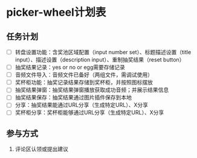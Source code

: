 # picker-wheel计划表

## 任务计划
  - [ ] 转盘设置功能：含奖池区域配置（input number set）、标题描述设置（title input）、描述设置（description input）、重制抽奖结果（reset button）
  - [ ] 抽奖结果记录：yes or no or egg需要存储记录
  - [ ] 音频文件导入：音频文件已备好（两组文件，需调试使用）
  - [ ] 奖杯柜功能：抽奖记录结果存储到奖杯柜，并按照图标摆放
  - [ ] 抽奖结果弹窗：抽奖结果弹窗播放获取成功音频；并展示结果信息
  - [ ] 抽奖结果保存：抽奖结果通过图片插件保存到本地
  - [ ] 分享：抽奖结果能通过URL分享（生成特定URL）、X分享
  - [ ] 奖杯柜分享：奖杯柜能够通过URL分享（生成特定URL）、X分享

## 参与方式
1. 评论区认领或提出建议
